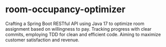 # room-occupancy-optimizer
Crafting a Spring Boot RESTful API using Java 17 to optimize room assignment based on willingness to pay. Tracking progress with clear commits, employing TDD for clean and efficient code. Aiming to maximize customer satisfaction and revenue.
